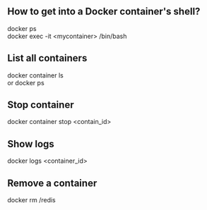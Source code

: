 ## How to get into a Docker container's shell?
  docker ps  
  docker exec -it \<mycontainer\> /bin/bash

## List all containers
  docker container ls  
  or docker ps

## Stop container
  docker container stop <contain_id>

## Show logs
  docker logs <container_id>

## Remove a container
  docker rm /redis
  
